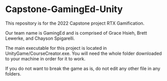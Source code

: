 # Capstone-GamingEd-Unity

This repository is for the 2022 Capstone project RTX Gamification.

Our team name is GamingEd and is comprised of Grace Hsieh, Brett Lewerke, and Chayson Spigarelli.

The main executable for this project is located in UnityGame/CourseCreator.exe. You will need the whole folder downloaded to your machine in order for it to work. 

If you do not want to break the game as is, do not edit any other file in any folders.
